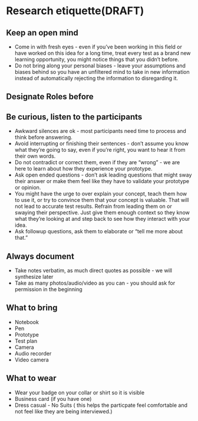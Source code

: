 # Research etiquette(DRAFT)

## Keep an open mind

* Come in with fresh eyes - even if you’ve been working in this field or have worked on this idea for a long time, treat every test as a brand new learning opportunity, you might notice things that you didn’t before.&#x20;
* Do not bring along your personal biases - leave your assumptions and biases behind so you have an unfiltered mind to take in new information instead of automatically rejecting the information to disregarding it.

## Designate Roles before&#x20;

## Be curious, listen to the participants

* Awkward silences are ok - most participants need time to process and think before answering.&#x20;
* Avoid interrupting or finishing their sentences - don’t assume you know what they’re going to say, even if you’re right, you want to hear it from their own words.&#x20;
* Do not contradict or correct them, even if they are “wrong” - we are here to learn about how they experience your prototype.&#x20;
* Ask open ended questions - don’t ask leading questions that might sway their answer or make them feel like they have to validate your prototype or opinion.&#x20;
* You might have the urge to over explain your concept, teach them how to use it, or try to convince them that your concept is valuable. That will not lead to accurate test results. Refrain from leading them on or swaying their perspective. Just give them enough context so they know what they’re looking at and step back to see how they interact with your idea.&#x20;
* Ask followup questions, ask them to elaborate or “tell me more about that.”

## Always document

* Take notes verbatim, as much direct quotes as possible - we will synthesize later
* Take as many photos/audio/video as you can - you should ask for permission in the beginning

## What to bring&#x20;

* Notebook
* Pen&#x20;
* Prototype&#x20;
* Test plan&#x20;
* Camera
* Audio recorder
* Video camera

## What to wear&#x20;

* Wear your badge on your collar or shirt so it is visible&#x20;
* Business card (if you have one)&#x20;
* Dress casual - No Suits ( this helps the particpate feel comfortable and not feel like they are being interviewed.)
